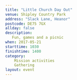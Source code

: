 ```yaml
---
title: "Little Church Day Out"
venue: Shipley Country Park
address: "Slack Lane, Heanor"
postcode: DE75 7GX
allday: false
description: 
   Fun, games and a picnic
when: 2017-05-21
starttime: 1030
finishtime: 1400
category:
    Mission activities
    Gathering
layout: event
---
```

